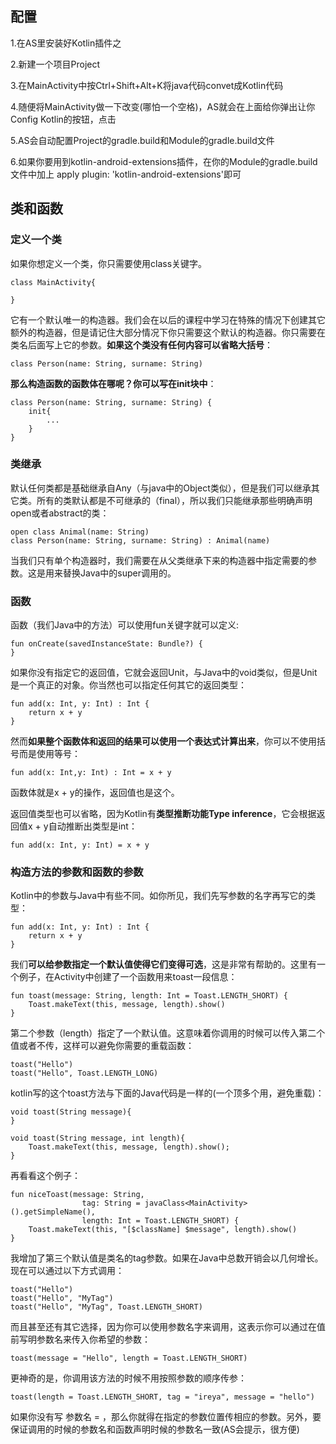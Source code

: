 ## 配置 ##

1.在AS里安装好Kotlin插件之

2.新建一个项目Project

3.在MainActivity中按Ctrl+Shift+Alt+K将java代码convet成Kotlin代码

4.随便将MainActivity做一下改变(哪怕一个空格)，AS就会在上面给你弹出让你Config Kotlin的按钮，点击

5.AS会自动配置Project的gradle.build和Module的gradle.build文件

6.如果你要用到kotlin-android-extensions插件，在你的Module的gradle.build文件中加上  apply plugin: 'kotlin-android-extensions'即可


## 类和函数 ##

### 定义一个类 ###

如果你想定义一个类，你只需要使用class关键字。

	class MainActivity{
	
	}

它有一个默认唯一的构造器。我们会在以后的课程中学习在特殊的情况下创建其它额外的构造器，但是请记住大部分情况下你只需要这个默认的构造器。你只需要在类名后面写上它的参数。**如果这个类没有任何内容可以省略大括号**：

	class Person(name: String, surname: String)

**那么构造函数的函数体在哪呢？你可以写在init块中**：

	class Person(name: String, surname: String) {
	    init{
	        ...
	    }
	}


### 类继承 ###

默认任何类都是基础继承自Any（与java中的Object类似），但是我们可以继承其它类。所有的类默认都是不可继承的（final），所以我们只能继承那些明确声明open或者abstract的类：

    open class Animal(name: String)
	class Person(name: String, surname: String) : Animal(name)	

当我们只有单个构造器时，我们需要在从父类继承下来的构造器中指定需要的参数。这是用来替换Java中的super调用的。

### 函数 ###

函数（我们Java中的方法）可以使用fun关键字就可以定义:

	fun onCreate(savedInstanceState: Bundle?) {
	}

如果你没有指定它的返回值，它就会返回Unit，与Java中的void类似，但是Unit是一个真正的对象。你当然也可以指定任何其它的返回类型：

	fun add(x: Int, y: Int) : Int {
	    return x + y
	}

然而**如果整个函数体和返回的结果可以使用一个表达式计算出来**，你可以不使用括号而是使用等号：

    fun add(x: Int,y: Int) : Int = x + y

函数体就是x + y的操作，返回值也是这个。

返回值类型也可以省略，因为Kotlin有**类型推断功能Type inference**，它会根据返回值x + y自动推断出类型是int：

    fun add(x: Int, y: Int) = x + y

### 构造方法的参数和函数的参数 ###

Kotlin中的参数与Java中有些不同。如你所见，我们先写参数的名字再写它的类型：

	fun add(x: Int, y: Int) : Int {
	    return x + y
	}

我们**可以给参数指定一个默认值使得它们变得可选**，这是非常有帮助的。这里有一个例子，在Activity中创建了一个函数用来toast一段信息：

	fun toast(message: String, length: Int = Toast.LENGTH_SHORT) {
	    Toast.makeText(this, message, length).show()
	}

第二个参数（length）指定了一个默认值。这意味着你调用的时候可以传入第二个值或者不传，这样可以避免你需要的重载函数：

    toast("Hello")
	toast("Hello", Toast.LENGTH_LONG)

kotlin写的这个toast方法与下面的Java代码是一样的(一个顶多个用，避免重载)：

	void toast(String message){
	}
	
	void toast(String message, int length){
	    Toast.makeText(this, message, length).show();
	}

再看看这个例子：

	fun niceToast(message: String,
	                tag: String = javaClass<MainActivity>().getSimpleName(),
	                length: Int = Toast.LENGTH_SHORT) {
	    Toast.makeText(this, "[$className] $message", length).show()
	}

我增加了第三个默认值是类名的tag参数。如果在Java中总数开销会以几何增长。现在可以通过以下方式调用：

	toast("Hello")
	toast("Hello", "MyTag")
	toast("Hello", "MyTag", Toast.LENGTH_SHORT)

而且甚至还有其它选择，因为你可以使用参数名字来调用，这表示你可以通过在值前写明参数名来传入你希望的参数：

	toast(message = "Hello", length = Toast.LENGTH_SHORT)

更神奇的是，你调用该方法的时候不用按照参数的顺序传参：

	toast(length = Toast.LENGTH_SHORT, tag = "ireya", message = "hello")

如果你没有写 参数名 = ，那么你就得在指定的参数位置传相应的参数。另外，要保证调用的时候的参数名和函数声明时候的参数名一致(AS会提示，很方便)

